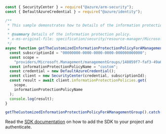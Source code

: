 ```javascript
const { SecurityCenter } = require("@azure/arm-security");
const { DefaultAzureCredential } = require("@azure/identity");

/**
 * This sample demonstrates how to Details of the information protection policy.
 *
 * @summary Details of the information protection policy.
 * x-ms-original-file: specification/security/resource-manager/Microsoft.Security/preview/2017-08-01-preview/examples/InformationProtectionPolicies/GetCustomInformationProtectionPolicy_example.json
 */
async function getTheCustomizedInformationProtectionPolicyForAManagementGroup() {
  const subscriptionId = "00000000-0000-0000-0000-000000000000";
  const scope =
    "providers/Microsoft.Management/managementGroups/148059f7-faf3-49a6-ba35-85122112291e";
  const informationProtectionPolicyName = "custom";
  const credential = new DefaultAzureCredential();
  const client = new SecurityCenter(credential, subscriptionId);
  const result = await client.informationProtectionPolicies.get(
    scope,
    informationProtectionPolicyName
  );
  console.log(result);
}

getTheCustomizedInformationProtectionPolicyForAManagementGroup().catch(console.error);
```

Read the [SDK documentation](https://github.com/Azure/azure-sdk-for-js/blob/%40azure%2Farm-security_5.0.0/sdk/security/arm-security/README.md) on how to add the SDK to your project and authenticate.
